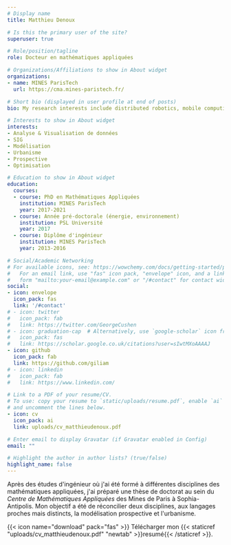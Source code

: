 ```yaml
---
# Display name
title: Matthieu Denoux

# Is this the primary user of the site?
superuser: true

# Role/position/tagline
role: Docteur en mathématiques appliquées

# Organizations/Affiliations to show in About widget
organizations:
- name: MINES ParisTech
  url: https://cma.mines-paristech.fr/

# Short bio (displayed in user profile at end of posts)
bio: My research interests include distributed robotics, mobile computing and programmable matter.

# Interests to show in About widget
interests:
- Analyse & Visualisation de données
- SIG
- Modélisation
- Urbanisme
- Prospective
- Optimisation

# Education to show in About widget
education:
  courses:
  - course: PhD en Mathématiques Appliquées
    institution: MINES ParisTech
    year: 2017-2021
  - course: Année pré-doctorale (énergie, environnement)
    institution: PSL Université
    year: 2017
  - course: Diplôme d'ingénieur
    institution: MINES ParisTech
    year: 2013-2016

# Social/Academic Networking
# For available icons, see: https://wowchemy.com/docs/getting-started/page-builder/#icons
#   For an email link, use "fas" icon pack, "envelope" icon, and a link in the
#   form "mailto:your-email@example.com" or "/#contact" for contact widget.
social:
- icon: envelope
  icon_pack: fas
  link: '/#contact'
# - icon: twitter
#   icon_pack: fab
#   link: https://twitter.com/GeorgeCushen
# - icon: graduation-cap  # Alternatively, use `google-scholar` icon from `ai` icon pack
#   icon_pack: fas
#   link: https://scholar.google.co.uk/citations?user=sIwtMXoAAAAJ
- icon: github
  icon_pack: fab
  link: https://github.com/giliam
# - icon: linkedin
#   icon_pack: fab
#   link: https://www.linkedin.com/

# Link to a PDF of your resume/CV.
# To use: copy your resume to `static/uploads/resume.pdf`, enable `ai` icons in `params.toml`, 
# and uncomment the lines below.
- icon: cv
  icon_pack: ai
  link: uploads/cv_matthieudenoux.pdf

# Enter email to display Gravatar (if Gravatar enabled in Config)
email: ""

# Highlight the author in author lists? (true/false)
highlight_name: false
---
```


<!-- Nelson Bighetti is a professor of artificial intelligence at the Stanford AI Lab. His research interests include distributed robotics, mobile computing and programmable matter. He leads the Robotic Neurobiology group, which develops self-reconfiguring robots, systems of self-organizing robots, and mobile sensor networks.

Lorem ipsum dolor sit amet, consectetur adipiscing elit. Sed neque elit, tristique placerat feugiat ac, facilisis vitae arcu. Proin eget egestas augue. Praesent ut sem nec arcu pellentesque aliquet. Duis dapibus diam vel metus tempus vulputate. -->
Après des études d'ingénieur où j'ai été formé à différentes disciplines des mathématiques appliquées, j'ai préparé une thèse de doctorat au sein du *Centre de Mathématiques Appliquées* des Mines de Paris à Sophia-Antipolis. Mon objectif a été de réconcilier deux disciplines, aux langages proches mais distincts, la modélisation prospective et l'urbanisme.

{{< icon name="download" pack="fas" >}} Télécharger mon {{< staticref "uploads/cv_matthieudenoux.pdf" "newtab" >}}resumé{{< /staticref >}}.
